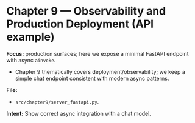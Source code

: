 # Chapter 9 — Observability and Production Deployment (API example)

**Focus:** production surfaces; here we expose a minimal FastAPI endpoint with async `ainvoke`.
- Chapter 9 thematically covers deployment/observability; we keep a simple chat endpoint consistent with modern async patterns.

**File:**
- `src/chapter9/server_fastapi.py`.

**Intent:** Show correct async integration with a chat model.
